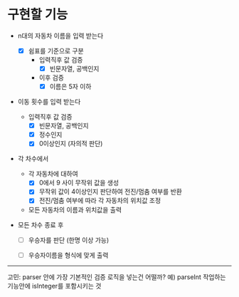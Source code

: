 # 구현할 기능

- n대의 자동차 이름을 입력 받는다
  -[x] 쉼표를 기준으로 구분
    - 입력직후 값 검증
      - [x] 빈문자열, 공백인지 
    - 이후 검증
      -[x] 이름은 5자 이하

- 이동 횟수를 입력 받는다
  - 입력직후 값 검증
    -[x] 빈문자열, 공백인지
    -[x] 정수인지
    -[x] 0이상인지 (자의적 판단)

- 각 차수에서 
  - 각 자동차에 대하여
    -[x] 0에서 9 사이 무작위 값을 생성
    -[x] 무작위 값이 4이상인지 판단하여 전진/멈춤 여부를 반환
    -[x] 전진/멈춤 여부에 따라 각 자동차의 위치값 조정
  - 모든 자동차의 이름과 위치값을 출력

- 모든 차수 종료 후
  -[ ] 우승자를 판단 (한명 이상 가능)
  -[ ] 우승자이름을 형식에 맞게 출력


---

고민: parser 안에 가장 기본적인 검증 로직을 넣는건 어떨까?
예) parseInt 작업하는 기능안에 isInteger를 포함시키는 것